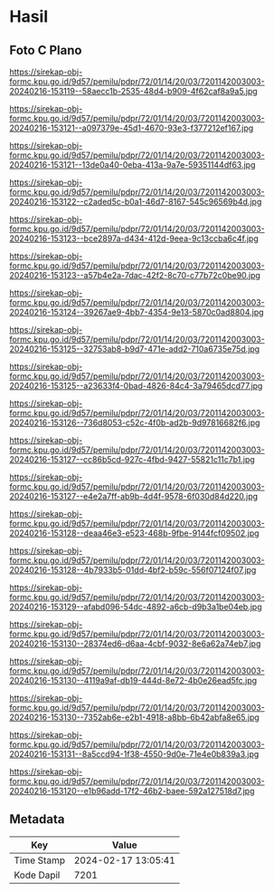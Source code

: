 # Hasil

## Foto C Plano

https://sirekap-obj-formc.kpu.go.id/9d57/pemilu/pdpr/72/01/14/20/03/7201142003003-20240216-153119--58aecc1b-2535-48d4-b909-4f62caf8a9a5.jpg

https://sirekap-obj-formc.kpu.go.id/9d57/pemilu/pdpr/72/01/14/20/03/7201142003003-20240216-153121--a097379e-45d1-4670-93e3-f377212ef167.jpg

https://sirekap-obj-formc.kpu.go.id/9d57/pemilu/pdpr/72/01/14/20/03/7201142003003-20240216-153121--13de0a40-0eba-413a-9a7e-59351144df63.jpg

https://sirekap-obj-formc.kpu.go.id/9d57/pemilu/pdpr/72/01/14/20/03/7201142003003-20240216-153122--c2aded5c-b0a1-46d7-8167-545c96569b4d.jpg

https://sirekap-obj-formc.kpu.go.id/9d57/pemilu/pdpr/72/01/14/20/03/7201142003003-20240216-153123--bce2897a-d434-412d-9eea-9c13ccba6c4f.jpg

https://sirekap-obj-formc.kpu.go.id/9d57/pemilu/pdpr/72/01/14/20/03/7201142003003-20240216-153123--a57b4e2a-7dac-42f2-8c70-c77b72c0be90.jpg

https://sirekap-obj-formc.kpu.go.id/9d57/pemilu/pdpr/72/01/14/20/03/7201142003003-20240216-153124--39267ae9-4bb7-4354-9e13-5870c0ad8804.jpg

https://sirekap-obj-formc.kpu.go.id/9d57/pemilu/pdpr/72/01/14/20/03/7201142003003-20240216-153125--32753ab8-b9d7-471e-add2-710a6735e75d.jpg

https://sirekap-obj-formc.kpu.go.id/9d57/pemilu/pdpr/72/01/14/20/03/7201142003003-20240216-153125--a23633f4-0bad-4826-84c4-3a79465dcd77.jpg

https://sirekap-obj-formc.kpu.go.id/9d57/pemilu/pdpr/72/01/14/20/03/7201142003003-20240216-153126--736d8053-c52c-4f0b-ad2b-9d97816682f6.jpg

https://sirekap-obj-formc.kpu.go.id/9d57/pemilu/pdpr/72/01/14/20/03/7201142003003-20240216-153127--cc86b5cd-927c-4fbd-9427-55821c11c7b1.jpg

https://sirekap-obj-formc.kpu.go.id/9d57/pemilu/pdpr/72/01/14/20/03/7201142003003-20240216-153127--e4e2a7ff-ab9b-4d4f-9578-6f030d84d220.jpg

https://sirekap-obj-formc.kpu.go.id/9d57/pemilu/pdpr/72/01/14/20/03/7201142003003-20240216-153128--deaa46e3-e523-468b-9fbe-9144fcf09502.jpg

https://sirekap-obj-formc.kpu.go.id/9d57/pemilu/pdpr/72/01/14/20/03/7201142003003-20240216-153128--4b7933b5-01dd-4bf2-b59c-556f07124f07.jpg

https://sirekap-obj-formc.kpu.go.id/9d57/pemilu/pdpr/72/01/14/20/03/7201142003003-20240216-153129--afabd096-54dc-4892-a6cb-d9b3a1be04eb.jpg

https://sirekap-obj-formc.kpu.go.id/9d57/pemilu/pdpr/72/01/14/20/03/7201142003003-20240216-153130--28374ed6-d6aa-4cbf-9032-8e6a62a74eb7.jpg

https://sirekap-obj-formc.kpu.go.id/9d57/pemilu/pdpr/72/01/14/20/03/7201142003003-20240216-153130--4119a9af-db19-444d-8e72-4b0e26ead5fc.jpg

https://sirekap-obj-formc.kpu.go.id/9d57/pemilu/pdpr/72/01/14/20/03/7201142003003-20240216-153130--7352ab6e-e2b1-4918-a8bb-6b42abfa8e65.jpg

https://sirekap-obj-formc.kpu.go.id/9d57/pemilu/pdpr/72/01/14/20/03/7201142003003-20240216-153131--8a5ccd94-1f38-4550-9d0e-71e4e0b839a3.jpg

https://sirekap-obj-formc.kpu.go.id/9d57/pemilu/pdpr/72/01/14/20/03/7201142003003-20240216-153120--e1b96add-17f2-46b2-baee-592a127518d7.jpg


## Metadata

| Key        | Value               |
| ---------- | ------------------- |
| Time Stamp | 2024-02-17 13:05:41 |
| Kode Dapil | 7201                |



